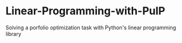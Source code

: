 # Linear-Programming-with-PulP

Solving a porfolio optimization task with Python's linear programming library
